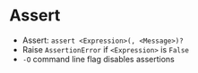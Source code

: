 # Assert

- Assert: `assert <Expression>(, <Message>)?`
- Raise `AssertionError` if `<Expression>` is `False`
- `-O` command line flag disables assertions
